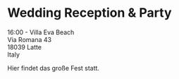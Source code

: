#  Wedding Reception & Party

16:00 - Villa Eva Beach  
Via Romana 43  
18039 Latte  
Italy

Hier findet das große Fest statt.

